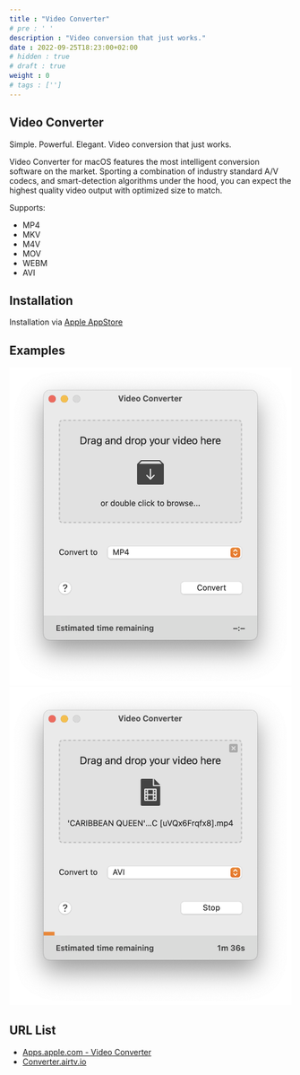 ```yaml
---
title : "Video Converter"
# pre : ' '
description : "Video conversion that just works."
date : 2022-09-25T18:23:00+02:00
# hidden : true
# draft : true
weight : 0
# tags : ['']
---
```


## Video Converter

Simple. Powerful. Elegant. Video conversion that just works.

Video Converter for macOS features the most intelligent conversion software on the market. Sporting a combination of industry standard A/V codecs, and smart-detection algorithms under the hood, you can expect the highest quality video output with optimized size to match.

Supports:

* MP4
* MKV
* M4V
* MOV
* WEBM
* AVI

## Installation

Installation via [Apple AppStore](https://apps.apple.com/nl/app/video-converter/id1518836004?l=en&mt=12)

## Examples

![example](images/example1.png)
![example](images/example2.png)

## URL List

- [Apps.apple.com - Video Converter](https://apps.apple.com/nl/app/video-converter/id1518836004?l=en&mt=12)
- [Converter.airtv.io](https://converter.airtv.io/)
